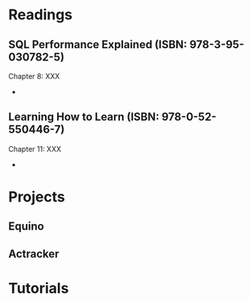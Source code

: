 # Readings

## SQL Performance Explained (ISBN: 978-3-95-030782-5)

Chapter 8: XXX

- 

## Learning How to Learn (ISBN: 978-0-52-550446-7)

Chapter 11: XXX

- 

# Projects

## Equino

## Actracker

# Tutorials
